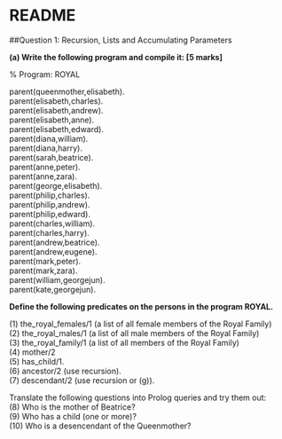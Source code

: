 # README #

##Question 1: Recursion, Lists and Accumulating Parameters

**(a) Write the following program and compile it: [5 marks]**

% Program: ROYAL

parent(queenmother,elisabeth).  
parent(elisabeth,charles).  
parent(elisabeth,andrew).  
parent(elisabeth,anne).  
parent(elisabeth,edward).  
parent(diana,william).  
parent(diana,harry).   
parent(sarah,beatrice).  
parent(anne,peter).   
parent(anne,zara).  
parent(george,elisabeth).   
parent(philip,charles).  
parent(philip,andrew).   
parent(philip,edward).  
parent(charles,william).  
parent(charles,harry).  
parent(andrew,beatrice).   
parent(andrew,eugene).  
parent(mark,peter).   
parent(mark,zara).  
parent(william,georgejun).   
parent(kate,georgejun).    
  

**Define the following predicates on the persons in the program ROYAL.**  

(1) the_royal_females/1 (a list of all female members of the Royal
Family)  
(2) the_royal_males/1 (a list of all male members of the Royal Family)  
(3) the_royal_family/1 (a list of all members of the Royal Family)  
(4) mother/2  
(5) has_child/1.  
(6) ancestor/2 (use recursion).  
(7) descendant/2 (use recursion or (g)).  
  
Translate the following questions into Prolog queries and try them out:  
(8) Who is the mother of Beatrice?  
(9) Who has a child (one or more)?  
(10) Who is a desencendant of the Queenmother?  